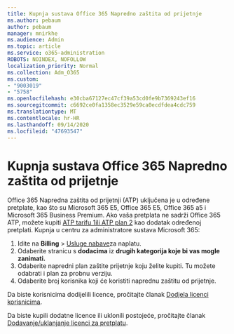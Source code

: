 ```yaml
---
title: Kupnja sustava Office 365 Napredno zaštita od prijetnje
ms.author: pebaum
author: pebaum
manager: mnirkhe
ms.audience: Admin
ms.topic: article
ms.service: o365-administration
ROBOTS: NOINDEX, NOFOLLOW
localization_priority: Normal
ms.collection: Adm_O365
ms.custom:
- "9003019"
- "5758"
ms.openlocfilehash: e30cba67127ec47cf39a53cd0fe9b7369243ef16
ms.sourcegitcommit: c6692ce0fa1358ec3529e59ca0ecdfdea4cdc759
ms.translationtype: MT
ms.contentlocale: hr-HR
ms.lasthandoff: 09/14/2020
ms.locfileid: "47693547"
---
```

# <a name="purchase-office-365-advanced-threat-protection"></a>Kupnja sustava Office 365 Napredno zaštita od prijetnje

Office 365 Napredna zaštita od prijetnji (ATP) uključena je u određene pretplate, kao što su Microsoft 365 E5, Office 365 E5, Office 365 a5 i Microsoft 365 Business Premium. Ako vaša pretplata ne sadrži Office 365 ATP, možete kupiti [ATP tarifu 1ili ATP plan 2](https:/www.microsoft.com/microsoft-365/exchange/advance-threat-protection?market=um#office-ProductsCompare-785zwzq) kao dodatak određenoj pretplati. Kupnja u centru za administratore sustava Microsoft 365:

1. Idite na **Billing**   >   [Usluge nabave](https://go.microsoft.com/fwlink/p/?linkid=868433)za naplatu.
2. Odaberite stranicu s **dodacima**  iz **drugih kategorija koje bi vas mogle zanimati.**
3. Odaberite napredni plan zaštite prijetnje koju želite kupiti. Tu možete odabrati i plan za probnu verziju.
4. Odaberite broj korisnika koji će koristiti naprednu zaštitu od prijetnje.

Da biste korisnicima dodijelili licence, pročitajte članak [Dodjela licenci korisnicima](https://docs.microsoft.com/microsoft-365/admin/manage/assign-licenses-to-users?view=o365-worldwide).

Da biste kupili dodatne licence ili uklonili postojeće, pročitajte članak [Dodavanje/uklanjanje licenci za pretplatu](https://docs.microsoft.com/microsoft-365/commerce/licenses/buy-licenses?view=o365-worldwide#add-or-remove-licenses-for-your-business-subscription).